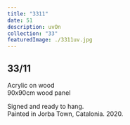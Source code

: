 ```yaml
---
title: "3311"
date: 51
description: uvOn
collection: "33"
featuredImage: ./3311uv.jpg
---
```

## 33/11

Acrylic on wood<br/>
90x90cm wood panel

Signed and ready to hang.<br/>
Painted in Jorba Town, Catalonia. 2020.